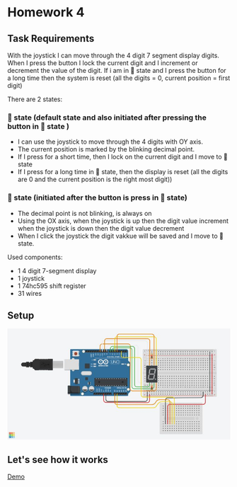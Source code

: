 # Homework 4

## Task Requirements

With the joystick I can move through the 4 digit 7 segment display digits.
When I press the button I lock the current digit and I increment or decrement the value of the digit.
If i am in 🥇 state and I press the button for a long time then the system is reset (all the digits = 0, current position = first digit)


There are 2 states:

### 🥇 state (default state and also initiated after pressing the button in 🥈 state )

 - I can use the joystick to move through the 4 digits with OY axis.
 - The current position is marked by the blinking decimal point.
 - If I press for a short time, then I lock on the current digit and I move to 🥈 state
 - If I press for a long time in 🥇 state, then the display is reset (all the digits are 0 and the current position is the right most digit))


### 🥈 state (initiated after the button is press in 🥇 state)

 - The decimal point is not blinking, is always on
 - Using the OX axis, 
	when the joystick is up then the digit value increment
	when the joystick is down then the digit value decrement
 - When I click the joystick the digit vakkue will be saved and I move to 🥇 state.

Used components:
 - 1 4 digit 7-segment display
 - 1 joystick
 - 1 74hc595 shift register
 - 31 wires


## Setup


![Setup](https://github.com/postolache-andreea-miruna/IntroductionToRobotics/blob/e48ef90924974020c754049afdcf2959714ff948/Homework3/scheme.jpeg)


## Let's see how it works


[Demo](https://youtu.be/IgPZR6cD90k)

